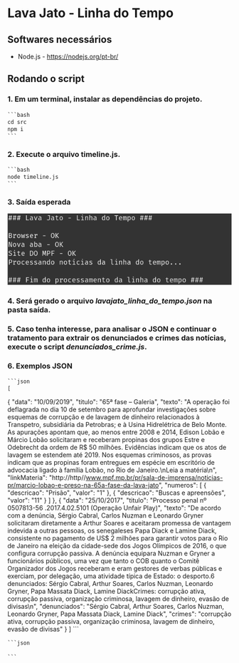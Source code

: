 # Lava Jato - Linha do Tempo

## Softwares necessários
* Node.js - https://nodejs.org/pt-br/

## Rodando o script

### 1. Em um terminal, instalar as dependências do projeto.

    ```bash
    cd src
    npm i
    ```


### 2. Execute o arquivo timeline.js.

    ```bash
    node timeline.js
    ```

### 3. Saída esperada

![Saída](img/saida.png)


### 4. Será gerado o arquivo *lavajato_linha_do_tempo.json* na pasta saída.


### 5. Caso tenha interesse, para analisar o JSON e continuar o tratamento para extrair os denunciados e crimes das notícias, execute o script *denunciados_crime.js*.

### 6. Exemplos JSON

    ```json
    [
 {
    "data": "10/09/2019",
    "titulo": "65ª fase – Galeria",
    "texto": "A operação foi deflagrada no dia 10 de setembro para aprofundar investigações sobre esquemas de corrupção e de lavagem de dinheiro relacionados à Transpetro, subsidiária da Petrobras; e à Usina Hidrelétrica de Belo Monte. As apurações apontam que, ao menos entre 2008 e 2014, Edison Lobão e Márcio Lobão solicitaram e receberam propinas dos grupos Estre e Odebrecht da ordem de R$ 50 milhões. Evidências indicam que os atos de lavagem se estendem até 2019. Nos esquemas criminosos, as provas indicam que as propinas foram entregues em espécie em escritório de advocacia ligado à família Lobão, no Rio de Janeiro.\nLeia a matéria\n",
    "linkMateria": "http://http//www.mpf.mp.br/pr/sala-de-imprensa/noticias-pr/marcio-lobao-e-preso-na-65a-fase-da-lava-jato",
    "numeros": [
      {
        "descricao": "Prisão",
        "valor": "1"
      },
      {
        "descricao": "Buscas e apreensões",
        "valor": "11"
      }
    ]
  },
  {
    "data": "25/10/2017",
    "titulo": "Processo penal nº 0507813-56 .2017.4.02.5101 (Operação Unfair Play)",
    "texto": "De acordo com a denúncia, Sérgio Cabral, Carlos Nuzman e Leonardo Gryner solicitaram diretamente a Arthur Soares e aceitaram promessa de vantagem indevida a outras pessoas, os senegaleses Papa Diack e Lamine Diack, consistente no pagamento de US$ 2 milhões para garantir votos para o Rio de Janeiro na eleição da cidade-sede dos Jogos Olímpicos de 2016, o que configura corrupção passiva. A denúncia equipara Nuzman e Gryner a funcionários públicos, uma vez que tanto o COB quanto o Comitê Organizador dos Jogos receberam e eram gestores de verbas públicas e exerciam, por delegação, uma atividade típica de Estado: o desporto.6 denunciados: Sérgio Cabral, Arthur Soares, Carlos Nuzman, Leonardo Gryner, Papa Massata Diack, Lamine DiackCrimes: corrupção ativa, corrupção passiva, organização criminosa, lavagem de dinheiro, evasão de divisas\n",
    "denunciados": "Sérgio Cabral, Arthur Soares, Carlos Nuzman, Leonardo Gryner, Papa Massata Diack, Lamine Diack",
    "crimes": "corrupção ativa, corrupção passiva, organização criminosa, lavagem de dinheiro, evasão de divisas"
  }
    ]
    ```
    

    ```json

    ```

